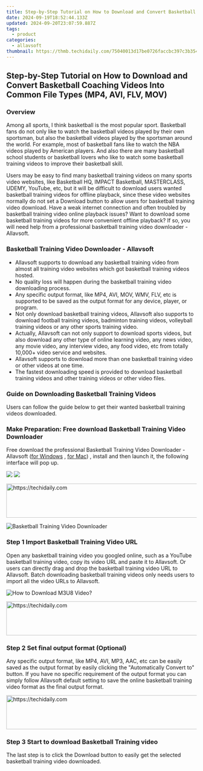 ```yaml
---
title: Step-by-Step Tutorial on How to Download and Convert Basketball Coaching Videos Into Common File Types (MP4, AVI, FLV, MOV)
date: 2024-09-19T18:52:44.133Z
updated: 2024-09-20T23:07:59.887Z
tags:
  - product
categories:
  - allavsoft
thumbnail: https://thmb.techidaily.com/75040013d17be0726faccbc397c3b3541c1732db61566ed595168e5f4f1378d7.jpg
---
```


## Step-by-Step Tutorial on How to Download and Convert Basketball Coaching Videos Into Common File Types (MP4, AVI, FLV, MOV)

### Overview

Among all sports, I think basketball is the most popular sport. Basketball fans do not only like to watch the basketball videos played by their own sportsman, but also the basketball videos played by the sportsman around the world. For example, most of basketball fans like to watch the NBA videos played by American players. And also there are many basketball school students or basketball lovers who like to watch some basketball training videos to improve their basketball skill.

Users may be easy to find many basketball training videos on many sports video websites, like Basketball HQ, IMPACT Basketball, MASTERCLASS, UDEMY, YouTube, etc, but it will be difficult to download users wanted basketball training videos for offline playback, since these video websites normally do not set a Download button to allow users for basketball training video download. Have a weak internet connection and often troubled by basketball training video online playback issues? Want to download some basketball training videos for more convenient offline playback? If so, you will need help from a professional basketball training video downloader - Allavsoft.

### Basketball Training Video Downloader - Allavsoft

* Allavsoft supports to download any basketball training video from almost all training video websites which got basketball training videos hosted.
* No quality loss will happen during the basketball training video downloading process.
* Any specific output format, like MP4, AVI, MOV, WMV, FLV, etc is supported to be saved as the output format for any device, player, or program.
* Not only download basketball training videos, Allavsoft also supports to download football training videos, badminton training videos, volleyball training videos or any other sports training video.
* Actually, Allavsoft can not only support to download sports videos, but also download any other type of online learning video, any news video, any movie video, any interview video, any food video, etc from totally 10,000+ video service and websites.
* Allavsoft supports to download more than one basketball training video or other videos at one time.
* The fastest downloading speed is provided to download basketball training videos and other training videos or other video files.

### Guide on Downloading Basketball Training Videos

Users can follow the guide below to get their wanted basketball training videos downloaded.

### Make Preparation: Free download Basketball Training Video Downloader

Free download the professional Basketball Training Video Downloader - Allavsoft ([for Windows](https://tools.techidaily.com/allavsoft/products/) , [for Mac](https://tools.techidaily.com/allavsoft/products/)) , install and then launch it, the following interface will pop up.

[![](https://www.allavsoft.com/how-to/../images/how-to/free-download-win.jpg)](https://tools.techidaily.com/allavsoft/products/) [![](https://www.allavsoft.com/how-to/../images/how-to/free-download-mac.jpg)](https://tools.techidaily.com/allavsoft/products/)

<!-- affiliate ads begin -->
<a href="https://appsumo.8odi.net/c/5597632/2144285/7443" target="_top" id="2144285">
  <img src="//a.impactradius-go.com/display-ad/7443-2144285" border="0" alt="https://techidaily.com" width="728" height="90"/>
</a>
<img height="0" width="0" src="https://appsumo.8odi.net/i/5597632/2144285/7443" style="position:absolute;visibility:hidden;" border="0" />
<!-- affiliate ads end -->

![Basketball Training Video Downloader](https://www.allavsoft.com/how-to/../images/allavsoft/screen-shot-600.jpg)

### Step 1 Import Basketball Training Video URL

Open any basketball training video you googled online, such as a YouTube basketball training video, copy its video URL and paste it to Allavsoft. Or users can directly drag and drop the basketball training video URL to Allavsoft. Batch downloading basketball training videos only needs users to import all the video URLs to Allavsoft.

![How to Download M3U8 Video?](https://www.allavsoft.com/how-to/../images/how-to/download-rtmp-video/download-rtmp-video.jpg)

<!-- affiliate ads begin -->
<a href="https://appsumo.8odi.net/c/5597632/2094480/7443" target="_top" id="2094480">
  <img src="//a.impactradius-go.com/display-ad/7443-2094480" border="0" alt="https://techidaily.com" width="728" height="90"/>
</a>
<img height="0" width="0" src="https://appsumo.8odi.net/i/5597632/2094480/7443" style="position:absolute;visibility:hidden;" border="0" />
<!-- affiliate ads end -->

### Step 2 Set final output format (Optional)

Any specific output format, like MP4, AVI, MP3, AAC, etc can be easily saved as the output format by easily clicking the "Automatically Convert to" button. If you have no specific requirement of the output format you can simply follow Allavsoft default setting to save the online basketball training video format as the final output format.

<!-- affiliate ads begin -->
<a href="https://appsumo.8odi.net/c/5597632/2129741/7443" target="_top" id="2129741">
  <img src="//a.impactradius-go.com/display-ad/7443-2129741" border="0" alt="https://techidaily.com" width="728" height="90"/>
</a>
<img height="0" width="0" src="https://appsumo.8odi.net/i/5597632/2129741/7443" style="position:absolute;visibility:hidden;" border="0" />
<!-- affiliate ads end -->

### Step 3 Start to download Basketball Training video

The last step is to click the Download button to easily get the selected basketball training video downloaded.

<ins class="adsbygoogle"
     style="display:block"
     data-ad-format="autorelaxed"
     data-ad-client="ca-pub-7571918770474297"
     data-ad-slot="1223367746"></ins>

<ins class="adsbygoogle"
     style="display:block"
     data-ad-client="ca-pub-7571918770474297"
     data-ad-slot="8358498916"
     data-ad-format="auto"
     data-full-width-responsive="true"></ins>



